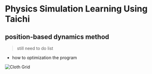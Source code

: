 # Physics Simulation Learning Using Taichi

## position-based dynamics method
> still need to do list
* how to optimization the program

![Cloth Grid](https://github.com/Morcki/cgPhysics/blob/main/SimulationResults/pbd_cloth.gif "PBD Method")